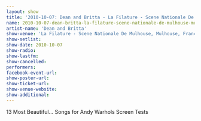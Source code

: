 ```yaml
---
layout: show
title: '2010-10-07: Dean and Britta - La Filature - Scene Nationale De Mulhouse, Mulhouse, France '
name: 2010-10-07-dean-britta-la-filature-scene-nationale-de-mulhouse-mulhouse-france
artist-name: 'Dean and Britta'
show-venue: 'La Filature - Scene Nationale De Mulhouse, Mulhouse, France '
show-setlist: 
show-date: 2010-10-07
show-radio: 
show-lastfm: 
show-cancelled: 
performers: 
facebook-event-url: 
show-poster-url: 
show-ticket-url: 
show-venue-website: 
show-additional: 
---
```


13 Most Beautiful... Songs for Andy Warhols Screen Tests